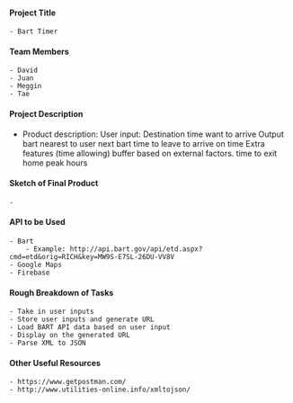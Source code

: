 #### Project Title
	- Bart Timer

#### Team Members
	- David
	- Juan
	- Meggin
	- Tae

#### Project Description
- Product description:
    User input:
        Destination
        time want to arrive
    Output
        bart nearest to user
        next bart
        time to leave to arrive on time
    Extra features (time allowing)
        buffer based on external factors. time to exit home
        peak hours

#### Sketch of Final Product 
	- 

#### API to be Used 
	- Bart
		- Example: http://api.bart.gov/api/etd.aspx?cmd=etd&orig=RICH&key=MW9S-E7SL-26DU-VV8V
	- Google Maps
	- Firebase

####  Rough Breakdown of Tasks
	- Take in user inputs
	- Store user inputs and generate URL
	- Load BART API data based on user input 
	- Display on the generated URL
	- Parse XML to JSON

#### Other Useful Resources
	- https://www.getpostman.com/
	- http://www.utilities-online.info/xmltojson/
